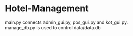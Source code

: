 # Hotel-Management

main.py connects admin_gui.py, pos_gui.py and kot_gui.py.  
manage_db.py is used to control data/data.db
